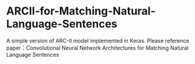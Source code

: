 # ARCII-for-Matching-Natural-Language-Sentences
A simple version of ARC-II model implemented in Keras.
Please reference paper：Convolutional Neural Network Architectures for Matching Natural Language Sentences
